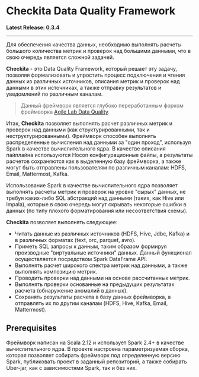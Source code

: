 # Checkita Data Quality Framework

**Latest Release: 0.3.4**

---

Для обеспечения качества данных, необходимо выполнять расчеты большого количества метрик и проверок над большими
данными, что в свою очередь является сложной задачей. 

**Checkita** - это Data Quality Framework, который решает эту задачу, позволяя формализовать и упростить процесс
подключения и чтения данных из различных источников, описания метрик и проверок над данными в этих источниках,
а также отправку результатов и уведомлений по различным каналам.

> Данный фреймворк является глубоко переработанным форком фреймворка 
> [Agile Lab Data Quality](https://github.com/agile-lab-dev/DataQuality).

Итак, **Checkita** позволяет выполнять расчет различных метрик и проверок над данными (как структурированными,
так и неструктурированными). Фреймворк способен выполнять распределенные вычисления над данными за "один проход",
используя Spark в качестве вычислительного ядра. В качестве описания пайплайна используются Hocon конфигурационные
файлы, а результаты расчетов сохраняются как в выделенную базу фреймворка, а также могут быть отправлены пользователям
по различным каналам: HDFS, Email, Mattermost, Kafka.

Использование Spark в качестве вычислительного ядра позволяет выполнять расчеты метрик и проверок
на уровне "сырых" данных, не требуя каких-либо SQL абстракций над данными (таких, как Hive или Impala),
которые в свою очередь могут скрывать некоторые ошибки в данных
(по типу плохого форматирования или несоответствия схемы).

**Checkita** позволяет выполнять следующее:

* Читать данные из различных источников (HDFS, Hive, Jdbc, Kafka) и в различных форматах (text, orc, parquet, avro).
* Приметь SQL запросы к данным, таким образом формируя производные "виртуальные источники" данных.
  Данный функционал осуществляется посредством Spark DataFrame API.
* Выполнять расчет широкого спектра метрик над данными, а также выполнять композицию метрик.
* Проводить проверки над данными на основе рассчитанных метрик.
* Выполнять проверки основанные на предыдущих результатах расчета (обнаружение аномалий в данных).
* Сохранять результаты расчета в базу данных фреймворка, а отправлять их по другим каналам
  (HDFS, Hive, Kafka, Email, Mattermost).

## Prerequisites

Фреймворк написан на Scala 2.12 и использует Spark 2.4+ в качестве вычислительного ядра.
В проекте настроена параметризуемая сборка, которая позволяет собирать фреймворк под определенную версию Spark,
публиковать проект в заданный репозиторий, а также собирать Uber-jar, как с зависимостями Spark, так и без них.
